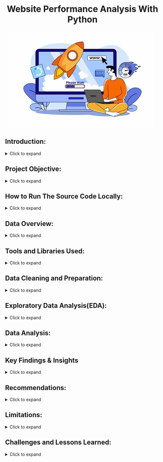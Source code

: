 <h1 style="text-align: center;">Website Performance Analysis With Python</h1>

<div align="center">
  <img src="OIP.jpeg"="Web Performance Image" width="autp" height="auto">
</div>

## Introduction: 
<details>
  <summary>Click to expand</summary>
  <br>
  
In today’s fast-moving digital world, people expect websites to load quickly and work smoothly. If a site is slow, visitors may leave before even exploring it. This is especially important for 929 Fitness, where the website helps connect people with workout plans, nutrition tips, and a supportive community.

This project uses Python to check how well the 929 Fitness website is performing. We’ll look at things like speed, efficiency, and reliability. By analyzing key data, spotting slowdowns, and predicting when traffic is highest (especially at 11 AM and 9 PM), we can suggest improvements to keep the site running smoothly. The goal is to give visitors a better experience and help 929 Fitness make a bigger impact online.

</details>

## Project Objective:
<details>
  <summary>Click to expand</summary>
 <br>
  
The goal of this project is to **check, improve, and speed up** the **925 Fitness** website using **Python**. By looking at important performance data, we’ll answer key questions like:

1. Where do visitors come from, and who are they? (Traffic Sources and Demographics)
2. How long do people stay on the site, and when is it busiest? (Session Analysis)
3. What do users do on the site, and do they find it engaging? (User Engagement and Behavior)
4. Which strategies are most effective in driving traffic to the site? (Channel Performance)
5. How many visits can we expect in the next day? (Website Traffic Forecasting)

This project will use **Python and data analysis** to find ways to make the **925 Fitness** website faster, improve user experience, and attract more visitors.
</details>

## How to Run The Source Code Locally:
<details>
  <summary>Click to expand</summary>

### First, check out the code and its output here: [925 Website Performance Analysis.ipynb](https://colab.research.google.com/drive/1qg95To4QTQlNtKyN9Jb9Mns9slKGOuOD?usp=sharing)
  
## Here are the Setup and Execution instructions:
### Prerequisites

Before you can run this code, you'll need to have the following installed:

* **Python:** You can download the latest version from [python.org](https://www.python.org/downloads/).
  
* **Jupyter Notebook:** Install it using pip:
    ```bash
    pip install notebook
    ```
* **Git (Optional but Recommended):** To clone the repository, download from [git-scm.com](https://git-scm.com/downloads).
  
* **Required Python Libraries:** Install Pandas, Matplotlib, Plotly, NumPy, statsmodels, and specifically, the plot_acf and plot_pacf functions from the statsmodels.graphics.tsaplots module, as well as the SARIMAX module:
    ### OR
  ```bash
    pip install pandas matplotlib plotly numpy statsmodels  # Use VS Code terminal or Google Colab
    ```
### Cloning the Repository (Use VS Code Terminal or Windows Command Prompt):

1.  Clone the repository to your local machine:
    ```bash
    git clone [https://github.com/DataWithMowa/Website_Performance_Python_Analysis.git]
    ```
2.  Navigate to the project directory:
    ```bash
    cd [https://github.com/DataWithMowa/Website_Performance_Python_Analysis.git]
    ```
### Setting Up a Virtual Environment (Recommended)

1.  Create a virtual environment:
    ```bash
    python3 -m venv venv
    ```
2.  Activate the virtual environment:
    * On Windows:
        ```bash
        venv\Scripts\activate
        ```
    * On macOS/Linux:
        ```bash
        source venv/bin/activate
        ```
### Installing Dependencies

1.  Install the required Python libraries:
    ```bash
    pip install pandas matplotlib plotly numpy statsmodels
    ```
### Running the Jupyter Notebook

1.  Start Jupyter Notebook from the project directory:
    ```bash
    jupyter notebook
    ```
2.  Your web browser will open, showing the Jupyter Notebook interface.
3.  Find and open the `925 Website Performance Analysis.ipynb` file.
4.  Run the cells in the notebook one after the other by clicking "Cell" > "Run All" or by pressing Shift + Enter in each cell.

### Data and Configuration

* Find and download the dataset used in this analysis in the `Dataset/` directory.
  
### Jupyter Notebook

 * Here is the Jupyter source file for this project: [925 Website Performance Analysis.ipynb](https://colab.research.google.com/drive/1qg95To4QTQlNtKyN9Jb9Mns9slKGOuOD?usp=sharing)
</details>

## Data Overview:
<details>
  <summary>Click to expand</summary>
 <br>This dataset is a big collection of information about how people are using a website. It’s like a logbook that tracks who’s visiting, when, how they got there, and what they’re doing. It covers stuff like marketing channels, dates, user counts, session details, engagement stats, and info about the visitors themselves (like age, gender, location, and device). 
 
### What’s in the Dataset:
<details>
  <summary>Click to expand</summary>
 <br> 
Here’s a rundown of each column and what it tells us:

1. **Marketing Channels**  
   - This shows how people found the website. Examples are “Direct Website” (they typed the URL or used a bookmark), “From Social Media” (came from platforms like Twitter or Facebook), “Organic Search” (found it via Google), “Organic Video” (maybe from YouTube), and “Uncategorized” (not sure how they got there).

2. **Date + Hour (YYYY-MM-DD-HR)**  
   - The exact date and hour when the data was recorded, like “2024-04-16 23:00:00” (April 16, 2024, at 11 PM). It helps track when people visit.

3. **No. Of Users**  
   - How many unique people visited during that hour. Ranges from 0 to hundreds (e.g., 237 users at one point).

4. **No. Of Session of Users**  
   - Total visits (sessions) by those users in that hour. A user might visit more than once, so this can be higher than the number of users (e.g., 300 sessions for 237 users).

5. **Engaged Sessions**  
   - Sessions where people actually did something—like clicked around or stayed a while—instead of just bouncing off. For example, 144 engaged sessions out of 300 total sessions.

6. **Average Engagement Time Per Session in Seconds**  
   - How long people stuck around per session, in seconds. Varies a lot, from 0 (they left right away) to over 4,000 seconds (over an hour!).

7. **Engaged Sessions Per User**  
   - Average number of engaged sessions per person. If it’s 0.6, that means each user had 0.6 engaged sessions on average (some had none, some had more).

8. **Events Per Session**  
   - How many actions (like clicks or page views) happened per session. Higher numbers mean people were more active (e.g., 4.67 events per session).

9. **Engagement Rate**  
   - The percentage of sessions that were engaged (engaged sessions divided by total sessions). A rate of 0.48 means 48% of sessions had some activity.

10. **Event Count**  
    - Total number of actions across all sessions in that hour. For example, 1,402 events means lots of clicking or scrolling happened.

11. **Age**  
    - The average (or maybe typical) age of users in that hour, ranging from 18 to 60.

12. **Age Groups**  
    - Groups users into “Young Adults” (roughly 18-34), “Adults” (35-49), or “Old People” (50+). Matches the age column.

13. **Gender**  
    - Whether the users were mostly “Male” or “Female” during that hour.

14. **Location**  
    - Where users were from, like “UK,” “Nigeria,” “United States,” “Australia,” etc. Shows the website’s global reach.

15. **Device Type**  
    - What device they used: “Mobile,” “Tablet,” or “Desktop.” Tells you if it’s phone users, tablet fans, or computer folks.

</details>
</details>

## Tools and Libraries Used:

<details>
  <summary>Click to expand</summary>
  <br>
  For this analysis, I used the following tools and libraries:  

- **Jupyter Notebook** – An interactive tool for writing, running, and documenting Python code in a clear, step-by-step way.  
- **Pandas** – Used for handling and analyzing data, including cleaning, filtering, and combining datasets.  
- **Matplotlib** – Helped create visual charts to explore and present data effectively.  
- **Plotly** – Used for interactive graphs that make it easier to understand and share insights.  
- **NumPy** – Assisted with numerical calculations, working with large arrays and mathematical functions.  
- **statsmodels** – Used for statistical modeling and time series analysis.  
- **plot_acf & plot_pacf (from statsmodels)** – Helped analyze time series data by showing patterns in past trends.  
- **SARIMAX (from statsmodels)** – Used for forecasting time series data, capturing seasonal patterns and external influences.  

This combination of tools helped ensure accurate analysis and valuable insights.
</details>

## Data Cleaning and Preparation:

<details>
  <summary>Click to expand</summary>
  <br>

Before starting the analysis, I cleaned and prepared the raw dataset using **Microsoft Excel** to ensure accuracy and consistency. Here’s what was done:  

### **1. Renaming Column Headers**  
- "Session primary channel group" → **"Marketing Channels"** (for clarity)  
- "Date + hour (YYYYMMDDHH)" → **"Date + Hour (YYYY-MM-DD-HH)"** (to follow a standard format)  
- "Users" → **"No. of Users"**  
- "Session" → **"No. of Sessions of Users"**  
- "Average engagement time per session" → **"Average Engagement Time Per Session (Seconds)"** (for specificity)  
- "Engaged sessions per user" → **"Engaged Sessions Per User"**  
- "Engagement rate" → **"Engagement Rate"**  
- "Events per session" → **"Events Per Session"**  

### **2. Renaming Column Values**  
- "Direct" → **"Direct Website"** (for better context)  
- "Organic Social" → **"From Social Media"**  
- "Email" → **"Email Marketing"**  
- "Referral" → **"From Another Website"**  

### **3. Formatting Date and Time**  
- The "Date + Hour" column was converted to a proper **date-time format (YYYY-MM-DD-HH)** for consistency.  

### **4. Data Alignment & Formatting**  
- Adjusted the formatting of key columns like **Average Engagement Time, Engaged Sessions Per User, Events Per Session, and Engagement Rate** to ensure a structured and visually clear dataset.  

These steps were essential to make sure the data was clean, well-organized, and ready for analysis.
</details>

## Exploratory Data Analysis(EDA):
<details>
  <summary>Click to expand</summary>
 <br>

**Objective:**
The main goal of this Exploratory Data Analysis (EDA) was to understand how people interact with the 925 Fitness website. This included analyzing traffic patterns, user demographics, and engagement metrics to find areas for improvement and optimization.

**Methodology:**
In this analysis, I looked at website traffic data to see where visitors come from, their age, gender, location, and the devices they use. I also checked when people visit the site the most (by time, day, and month) and how engaged they are, like how long they stay, how many sessions they have, and how often they interact. I also compared different traffic sources to see which ones perform best. Lastly, I analyzed how different engagement factors are connected.

**Key Findings:**

* **Traffic Sources:** Social media is the dominant traffic source, followed by direct website visits and organic search as seen below.
  <img src="Charts Created/Marketing Channels Chart.png" alt="Marketing Channel Chart" width="auto">
  
* **Demographics:**
    * Young adults (20s-30s) are the largest user group as seen below.
      <img src="Charts Created/Users By Age Group.png" alt="User By Age Group Chart" width="auto">
      
    * A near-equal distribution of male and female users as seen below.
      <img src="Charts Created/Users By Gender.png" alt="User By Gender Chart" width="auto">
      
    * Australia, the U.S., Nigeria, and South Africa are the top geographic locations as seen below.
      <img src="Charts Created/Users By Location.png" alt="User By Location Chart" width="auto">
      
    * Traffic is evenly distributed across mobile, desktop, and tablet devices as seen below.
      <img src="Charts Created/Users By Device Type.png" alt="User By Device Type Chart" width="auto">
      
* **Temporal Patterns:**
    * Peak traffic occurs at 11 AM and 9 PM as seen below.
      <img src="Charts Created/Traffic by Time Of Day.png" alt="Traffic By Time of Day Chart" width="auto">
      
    * Weekday traffic is significantly higher than weekend traffic, with Wednesday being the peak day as seen below.
      <img src="Charts Created/Traffic By Day of Week.png" alt="Traffic By Day Of Week Chart" width="auto">
      
    * April had a significantly higher amount of traffic than May as seen below.
      <img src="Charts Created/Traffic By April & May.png" alt="Traffic By April & May Chart" width="auto">
      
* **User Engagement:**
    * April 17, 2024, at 18:00 had the highest number of user sessions as seen below.
      <img src="Charts Created/engagement_metrics_matplotlib.png" alt="Engagement Metrics Chart" width="auto">
      
    * "Organic Video" and "From Another Website" have higher engagement rates and events per session compared to social media as seen below.
      <img src="Charts Created/Channel_performance_Metrics.png" alt="Channel Perfromance Metrics Chart" width="auto">
      
* **Correlation Analysis:**
    * A strong positive correlation exists between "Engaged Sessions Per User" and "Engagement Rate." as seen below.
      <img src="Charts Created/engagement_metrics_correlation_heatmap.png" alt="Correlation Chart" width="auto">

  * **Website Traffic Forecasting:**
    * Autocorrelation (ACF) and partial autocorrelation (PACF) charts were used to determine model parameters as seen below.
      <img src="Charts Created/ACF and PACF Chart.png" alt="ACF and PACF Chart" width="auto">
    * A time series analysis was conducted using the SARIMA model to forecast website traffic for the next 24 hours as seen below.
      <img src="Charts Created/Website Traffic Forecasting Plotly.png" alt="Website Forecasting Chart" width="auto">
   
</details>

## Data Analysis:
<details>
  <summary>Click to expand</summary>
 <br>

This section explains how I analyzed data from the **925 Fitness** website to find useful insights. The analysis covered different areas, such as where visitors come from, who they are, when they visit, how they interact with the site, and how to predict future traffic.  

### **1. Traffic Source Analysis**  
- I looked at where website visitors come from (social media, direct visits, search engines, referrals, or unknown sources).  
- Bar charts were used to show the traffic distribution.  
- I compared different sources to see which ones bring the most and least visitors.  

### **2. User Demographics**  
- I analyzed visitor details like **age, gender, and location** to understand who uses the site.  
- Charts were used to display this information clearly.  
- I also checked what devices people use to access the website.  

### **3. Website Traffic Over Time**  
- I studied when people visit the website the most—looking at trends by **hour, day, and month**.  
- I used **line graphs and heatmaps** to visualize these patterns.  

### **4. User Engagement**  
- I examined how visitors interact with the site by looking at metrics like **time spent, number of visits, clicks per session, and engagement rate**.  
- I also checked how these metrics are related to each other.  

### **5. Predicting Future Traffic**  
- I used a forecasting method (**SARIMA model**) to predict website visits for the next 24 hours.  
- **Graphs (ACF and PACF)** were used to help fine-tune the model for accuracy.  

### **6. Finding Relationships Between Metrics**  
- A **heatmap** was created to show how different engagement factors are connected.  
- This helped identify **strong and weak relationships** between various user behaviors.  

### **Overall Approach**  
- I used **data visualization and statistics** to make sense of the data.  
- The goal was to find ways to **improve the website and marketing strategies**.  
- I cleaned and prepared the data using **Microsoft Excel** before analysis.
</details>

## Key Findings & Insights
<details>
  <summary>Click to expand</summary>
 <br>

### **1. Social Media Brings Traffic but Not Always Engagement**  
- Most visitors come from social media, showing a strong online presence.  
- However, while social media attracts visitors, it doesn’t always keep them engaged.  
- This means the content bringing users in might not be the same content that keeps them interested.  

**What to do:** Improve social media strategies to encourage deeper interaction. Use more engaging posts, targeted campaigns, and clear calls to action.  

### **2. Understanding User Demographics is Key**  
- Most visitors are young adults (20s-30s), meaning content should cater to their interests.  
- The nearly equal male-female split means content should be inclusive.  
- Knowing users’ locations helps in creating region-specific content and ads.  

**What to do:** Use this data to create content and marketing campaigns that better connect with the audience.  

### **3. Best Times to Post and Engage**  
- Peak traffic happens at **11 AM and 9 PM**, with **Wednesdays** being the busiest day.  
- Posting at these times can increase reach and engagement.  

**What to do:** Schedule content and ads for these peak times to get the most impact.  

### **4. More Engaged Sessions = Higher Engagement**  
- Users who stay engaged during their visit tend to interact more.  
- The more engaging each session is, the better the overall engagement rate.  

**What to do:** Improve session quality by adding interactive content, personalized experiences, and engaging features.  

### **5. Big Traffic Drop from April to May**  
- Website traffic suddenly dropped during this period.  
- Possible reasons: technical issues, changes in marketing, or search engine updates.  

**What to do:** Investigate and fix the cause—check for website errors, review marketing strategies, and analyze external factors.  

### **6. Predicting Future Traffic with SARIMA Model**  
- The SARIMA model helps forecast traffic for better planning.  
- This allows the company to prepare for traffic spikes by managing content, support, and server capacity.  

**What to do:** Use this model to make smarter decisions about content scheduling and resource allocation.  

### **7. Not All Traffic Sources Perform the Same**  
- **Social media** brings in the most visitors, but **organic video and referral traffic** have better engagement.  
- This means some channels drive **quality** traffic, while others bring **quantity** but less interaction.  

**What to do:** Study why organic video and referral traffic engage better and apply those insights to improve social media strategy.  

### **8. Website Must Work Well on All Devices**  
- Traffic is evenly split between **mobile, desktop, and tablets**.  
- This means the website must be user-friendly on all devices.  

**What to do:** Ensure ads and website content are fully optimized for all screen sizes.

</details>

## Recommendations:
<details>
  <summary>Click to expand</summary>
 <br>  

### **1. Boost Social Media Engagement (Main Traffic Source)**  
- **Action Steps:**  
  * Post 2-3 times daily across platforms like Instagram, Facebook, and TikTok.  
  * Use diverse content formats:  
    - Quick workout videos (15-30 seconds) optimized for mobile.  
    - Fitness tips, success stories, and behind-the-scenes glimpses.  
    - Interactive content like polls, Q&A sessions, and challenges.  
  * Partner with influencers for giveaways and collaborations.  
  * Add clear CTAs to direct users to key website pages.  
  * Engage followers by responding to comments and messages promptly.  
  * Consider adding a live social feed to the homepage and promote website-exclusive content.  

**What to do:** Increase engagement by diversifying content and promoting community interaction.  

### **2. Optimize Direct Website Experience (2nd Highest Traffic Source)**  
- **Action Steps:**  
  * Speed up website load times (e.g., image compression, caching).  
  * Simplify navigation for better user flow (e.g., easy class registration).  
  * Develop a "Members-Only" section with exclusive content.  
  * Use a clean, modern design.  

**What to do:** Make the website faster and easier to navigate while offering exclusive content to members.  

### **3. Enhance Organic Search Presence (3rd Highest Traffic Source)**  
- **Action Steps:**  
  * Perform keyword research and optimize content with relevant terms (e.g., "fitness classes near me").  
  * Create a blog strategy with valuable, searchable content (e.g., "5 Beginner Exercises").  
  * Improve SEO through backlinking and website structure.  

**What to do:** Focus on SEO to increase organic search visibility.  

### **4. Strengthen Referral Traffic (From Other Websites)**  
- **Action Steps:**  
  * Collaborate with fitness bloggers and influencers for backlinks.  
  * Write guest posts for external websites, including links to your site.  
  * Offer perks like discount codes or affiliate programs to encourage referrals.  

**What to do:** Increase referral traffic by collaborating with influencers and external sites.  

### **5. Investigate and Optimize Uncategorized Traffic**  
- **Action Steps:**  
  * Use UTM codes to track and categorize uncategorized traffic.  
  * Analyze each traffic source and optimize based on performance.  

**What to do:** Track and categorize uncategorized traffic for better analysis and optimization.  

### **6. Leverage Organic Video Content**  
- **Action Steps:**  
  * Embed workout videos (YouTube/TikTok) on the website.  
  * Add clear CTAs in videos directing users to the site.  

**What to do:** Use video content to drive engagement and direct traffic to the website.  

### **7. Improve Email Marketing Effectiveness**  
- **Action Steps:**  
  * Create enticing sign-up offers like free workout guides.  
  * Send personalized emails based on user preferences (e.g., tips, success stories).  
  * Segment email lists for better-targeted campaigns.  

**What to do:** Improve email marketing by offering value and personalizing content.  

### **8. Tailor Content for Specific Demographics**  
- **Action Steps:**  
  * Create content for young adults (20s-30s), busy adults (35-50), and older adults (50+).  
  * Focus on trendy, high-energy workouts for younger users and low-impact exercises for older adults.  
  * Run surveys and focus groups for deeper insights.  

**What to do:** Cater content to different age groups and preferences.  

### **9. Optimize for Geographic Locations**  
- **Action Steps:**  
  * Create region-specific content and marketing campaigns for high-performing locations.  
  * Adjust offerings (e.g., pricing, promotions) based on regional preferences.  
  * Use location-based keywords for SEO.  

**What to do:** Tailor content and offers to the needs of each region.  

### **10. Ensure Seamless Multi-Device Experience**  
- **Action Steps:**  
  * Test website responsiveness across mobile, desktop, and tablet.  
  * Optimize for quick load speeds, easy navigation, and mobile-friendly checkout.  
  * Ensure a smooth experience across all devices.  

**What to do:** Prioritize responsive design for an optimal user experience on any device.  

### **11. Optimize for Peak Traffic Times**  
- **Action Steps:**  
  * Schedule posts, emails, and ads during peak times (11 AM and 9 PM).  
  * Offer live chat and chatbot support during these hours.  
  * Optimize website to handle high traffic loads.  

**What to do:** Maximize engagement by posting and running campaigns at peak times.  

### **12. Address the April to May Traffic Drop**  
- **Action Steps:**  
  * Conduct a full audit to identify errors, technical issues, or marketing changes that could have caused the drop.  
  * Gather user feedback and analyze competitor activity.  

**What to do:** Investigate the traffic drop thoroughly and take corrective action based on findings.  

By implementing these strategies, 925 Fitness Company can boost website traffic, enhance user engagement, and create a more effective online presence.

</details>

## Limitations:
<details>
  <summary>Click to expand</summary>
 <br>

While this analysis provides valuable insights into the 925 Fitness Company website's performance, it's essential to acknowledge its limitations, which could impact the scope and accuracy of the findings. These limitations are as follows:

**1. Data Accuracy and Completeness:**

* The analysis relied on website traffic data, which may not capture all user interactions or accurately reflect real-world behavior.
* Data collection methods, such as tracking codes and analytics platforms, can have inherent limitations, leading to potential inaccuracies or missing data.
* The "uncategorized" traffic source, while noted, might contain significant information that, if properly categorized, could alter the analysis.
* **Implication:** The findings should be interpreted with caution, recognizing that they are based on available data, which may not be entirely comprehensive or error-free.

**2. SARIMA Model Forecasting Limitations:**

* The SARIMA model, while effective for time series forecasting, is based on historical data and may not accurately predict future traffic patterns in the face of unforeseen events or external factors.
* Sudden shifts in user behavior, changes in search engine algorithms, or unexpected marketing campaigns could render the forecasts inaccurate.
* **Implication:** The 24-hour traffic forecast should be viewed as a guide rather than a definitive prediction, and it should be regularly updated with new data.

**3. External Factors and Market Dynamics:**

* The analysis did not fully account for external factors, such as competitor activities, economic conditions, or seasonal trends, which could significantly impact website traffic and user behavior.
* Changes in the fitness industry landscape or emerging technologies could also influence user preferences and website performance.
* **Implication:** The recommendations should be implemented with flexibility, considering the dynamic nature of the market and the potential influence of external factors.

**4. Single Platform Data:**

* The analysis is based on website analytic data. Other sources of information, such as customer surveys, social media sentiment analysis outside of traffic numbers, or sales data, could have provided a more holistic view of the company's performance.
* Without those other sources of data, the analysis is limited to the data that was provided.
* **Implication:** Future analysis should incorporate a wider range of data sources to gain a more comprehensive understanding of user behavior and business performance.

**5. Sudden Traffic Drop Anomaly:**

* The abrupt and substantial decrease in website traffic from April to May presents a significant anomaly that requires further investigation.
* While recommendations were made to investigate this drop, the analysis itself could not fully explain its causes or predict its long-term impact.
* **Implication:** The findings related to overall traffic trends should be considered in light of this anomaly, and further research is needed to determine its underlying causes and potential consequences.

**6. Correlation vs. Causation:**

 * While correlation analysis revealed relationships between engagement metrics, it cannot establish causation.
 * For example, the strong correlation between "Engaged Sessions Per User" and "Engagement Rate" does not necessarily mean that increasing engaged sessions will directly cause an increase in engagement rate.
 * **Implication:** The recommendations based on correlation analysis should be implemented with caution, and further experimentation is needed to validate causal relationships.

</details>
  
## Challenges and Lessons Learned:
<details>
  <summary>Click to expand</summary>
 <br>

This project, while yielding valuable insights, presented several challenges that ultimately contributed to a richer learning experience. The following details the specific hurdles encountered and the lessons derived from them:

**1. Plotly Chart Rendering in Google Colab:**

* **Challenge:**
    * Plotly charts were not rendering automatically within Google Colab, despite functioning correctly in Jupyter Notebook.
    * This issue persisted for over a week, causing significant frustration and delaying project completion.
    * The lack of immediate error messages or clear documentation compounded the difficulty of identifying the root cause.
* **Lessons Learned:**
    * **Platform-Specific Rendering:**
        * Different platforms and environments can have distinct rendering behaviors for visualization libraries.
        * It's crucial to understand the specific requirements and configurations of the chosen environment.
    * **Explicit Rendering:**
        * The solution involved explicitly specifying the rendering method using `fig.show(renderer="colab")`.
        * This highlighted the importance of exploring library documentation and seeking platform-specific solutions.
    * **Persistence and Problem-Solving:**
        * The extended troubleshooting period reinforced the value of persistence and systematic problem-solving.
        * Breaking down the problem into smaller components and exploring various potential solutions ultimately led to resolution.
    * **Documentation Importance:**
        * This challenge highlighted the importance of good documentation.

**2. GitHub Documentation and Time Management:**

* **Challenge:**
    * Documenting the project on GitHub proved to be a more time-consuming and demanding task than initially anticipated.
    * Structuring the documentation, writing clear explanations, and ensuring consistency across sections required significant effort.
    * Maintaining focus and momentum while completing the documentation presented a challenge.
* **Lessons Learned:**
    * **Documentation as a Core Component:**
        * Documentation is not merely an afterthought but an integral part of the project lifecycle.
        * It requires careful planning, execution, and attention to detail.
    * **Time Allocation:**
        * Adequate time must be allocated for documentation, recognizing its importance in project reproducibility and communication.
    * **Organization and Structure:**
        * A well-defined documentation structure enhances clarity and readability.
        * Using headings, subheadings, and clear language improves the overall quality of the documentation.
    * **Attention to Detail:**
        * Small details, like image paths, and spelling errors, can have a large impact on the documentation quality.

**Overall Reflection:**

These challenges and lessons learned highlight the importance of adaptability, persistence, and continuous learning in data analysis projects. They underscore the significance of thorough documentation, effective problem-solving, and a deep understanding of the tools and platforms used. By acknowledging and reflecting on these experiences, future projects can be approached with greater awareness and efficiency.

</details>
